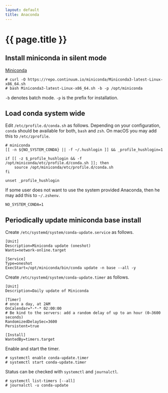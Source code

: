 ```yaml
---
layout: default
title: Anaconda
---
```


# {{ page.title }}

## Install miniconda in silent mode

[Miniconda](https://conda.io/miniconda.html)

    # curl -O https://repo.continuum.io/miniconda/Miniconda3-latest-Linux-x86_64.sh
    # bash Miniconda3-latest-Linux-x86_64.sh -b -p /opt/miniconda

`-b` denotes batch mode.
`-p` is the prefix for installation.

## Load conda system wide

Edit `/etc/profile.d/conda.sh` as follows.
Depending on your configuration, `conda` should be available for both, `bash`
and `zsh`.
On macOS you may add this to `/etc/zprofile`.

    # miniconda
    [[ -n ${NO_SYSTEM_CONDA} || -f ~/.hushlogin ]] && _profile_hushlogin=1

    if [[ -z $_profile_hushlogin && -f /opt/miniconda/etc/profile.d/conda.sh ]]; then
        source /opt/miniconda/etc/profile.d/conda.sh
    fi

    unset _profile_hushlogin

If some user does not want to use the system provided Anaconda, then he may add this to `~/.zshenv`.

    NO_SYSTEM_CONDA=1

## Periodically update miniconda base install

Create `/etc/systemd/system/conda-update.service` as follows.

    [Unit]
    Description=Miniconda update (oneshot)
    Wants=network-online.target

    [Service]
    Type=oneshot
    ExecStart=/opt/miniconda/bin/conda update -n base --all -y

Create `/etc/systemd/system/conda-update.timer` as follows.

    [Unit]
    Description=Daily update of Miniconda

    [Timer]
    # once a day, at 2AM
    OnCalendar=*-*-* 02:00:00
    # Be kind to the servers: add a random delay of up to an hour (0–3600 seconds)
    RandomizedDelaySec=3600
    Persistent=true

    [Install]
    WantedBy=timers.target

Enable and start the timer.

    # systemctl enable conda-update.timer
    # systemctl start conda-update.timer

Status can be checked with `systemctl` and `journalctl`.

    # systemctl list-timers [--all]
    # journalctl -u conda-update
